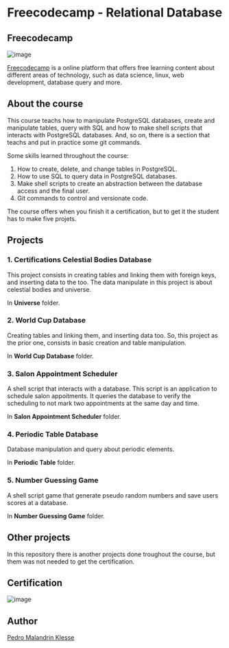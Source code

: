 # Freecodecamp - Relational Database

## Freecodecamp

![image](https://github.com/Klesse/freecodecamp-data-analysis/assets/62315031/5067a90d-8e77-4b33-9ef5-108acaaf18dc)

[Freecodecamp](https://www.freecodecamp.org) is a online platform that offers free learning content about different areas of technology, such as data science, linux, web development, database query and more.


## About the course

This course teachs how to manipulate PostgreSQL databases, create and manipulate tables, query with SQL and how to make 
shell scripts that interacts with PostgreSQL databases. And, so on, there is a section that teachs and put in practice some git commands.

Some skills learned throughout the course:

1. How to create, delete, and change tables in PostgreSQL.
2. How to use SQL to query data in PostgreSQL databases.
3. Make shell scripts to create an abstraction between the database access and the final user.
4. Git commands to control and versionate code.

The course offers when you finish it a certification, but to get it the student has to make five projets.

## Projects

### 1. Certifications Celestial Bodies Database

This project consists in creating tables and linking them with foreign keys, and inserting data to the too. The data manipulate in this project 
is about celestial bodies and universe.

In **Universe** folder.

### 2. World Cup Database

Creating tables and linking them, and inserting data too. So, this project as the prior one, consists in basic creation and table manipulation.

In **World Cup Database** folder.

### 3. Salon Appointment Scheduler

A shell script that interacts with a database. This script is an application to schedule salon appoitments. It queries the database to verify 
the scheduling to not mark two appointments at the same day and time.

In **Salon Appointment Scheduler** folder.

### 4. Periodic Table Database

Database manipulation and query about periodic elements.

In **Periodic Table** folder.

### 5. Number Guessing Game

A shell script game that generate pseudo random numbers and save users scores at a database.

In **Number Guessing Game** folder.

## Other projects

In this repository there is another projects done troughout the course, but them was not needed to get the certification.

## Certification

![image](https://github.com/Klesse/freecodecamp-dbcourse/assets/62315031/5a82dc97-a032-457e-9b8c-d1b8993a2e8b)


## Author

[Pedro Malandrin Klesse](https://www.github.com/Klesse)

